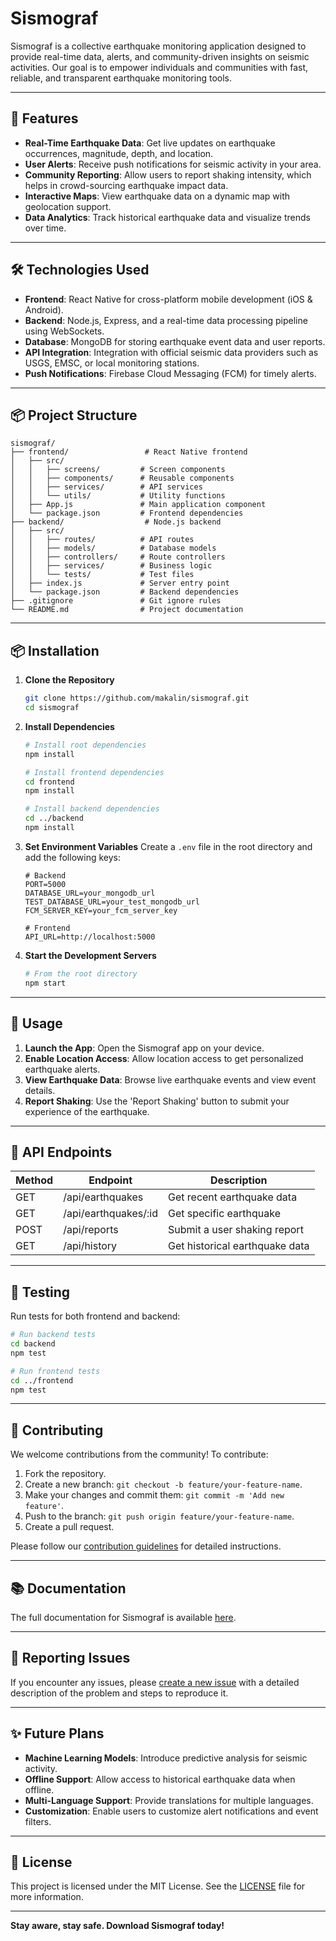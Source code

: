 # Sismograf

Sismograf is a collective earthquake monitoring application designed to provide real-time data, alerts, and community-driven insights on seismic activities. Our goal is to empower individuals and communities with fast, reliable, and transparent earthquake monitoring tools.

---

## 🚀 **Features**

- **Real-Time Earthquake Data**: Get live updates on earthquake occurrences, magnitude, depth, and location.
- **User Alerts**: Receive push notifications for seismic activity in your area.
- **Community Reporting**: Allow users to report shaking intensity, which helps in crowd-sourcing earthquake impact data.
- **Interactive Maps**: View earthquake data on a dynamic map with geolocation support.
- **Data Analytics**: Track historical earthquake data and visualize trends over time.

---

## 🛠️ **Technologies Used**

- **Frontend**: React Native for cross-platform mobile development (iOS & Android).
- **Backend**: Node.js, Express, and a real-time data processing pipeline using WebSockets.
- **Database**: MongoDB for storing earthquake event data and user reports.
- **API Integration**: Integration with official seismic data providers such as USGS, EMSC, or local monitoring stations.
- **Push Notifications**: Firebase Cloud Messaging (FCM) for timely alerts.

---

## 📦 **Project Structure**

```
sismograf/
├── frontend/                 # React Native frontend
│   ├── src/
│   │   ├── screens/         # Screen components
│   │   ├── components/      # Reusable components
│   │   ├── services/        # API services
│   │   └── utils/           # Utility functions
│   ├── App.js               # Main application component
│   └── package.json         # Frontend dependencies
├── backend/                  # Node.js backend
│   ├── src/
│   │   ├── routes/          # API routes
│   │   ├── models/          # Database models
│   │   ├── controllers/     # Route controllers
│   │   ├── services/        # Business logic
│   │   └── tests/           # Test files
│   ├── index.js             # Server entry point
│   └── package.json         # Backend dependencies
├── .gitignore               # Git ignore rules
└── README.md                # Project documentation
```

---

## 📦 **Installation**

1. **Clone the Repository**
   ```bash
   git clone https://github.com/makalin/sismograf.git
   cd sismograf
   ```

2. **Install Dependencies**
   ```bash
   # Install root dependencies
   npm install

   # Install frontend dependencies
   cd frontend
   npm install

   # Install backend dependencies
   cd ../backend
   npm install
   ```

3. **Set Environment Variables**
   Create a `.env` file in the root directory and add the following keys:
   ```env
   # Backend
   PORT=5000
   DATABASE_URL=your_mongodb_url
   TEST_DATABASE_URL=your_test_mongodb_url
   FCM_SERVER_KEY=your_fcm_server_key

   # Frontend
   API_URL=http://localhost:5000
   ```

4. **Start the Development Servers**
   ```bash
   # From the root directory
   npm start
   ```

---

## 🚦 **Usage**

1. **Launch the App**: Open the Sismograf app on your device.
2. **Enable Location Access**: Allow location access to get personalized earthquake alerts.
3. **View Earthquake Data**: Browse live earthquake events and view event details.
4. **Report Shaking**: Use the 'Report Shaking' button to submit your experience of the earthquake.

---

## 📄 **API Endpoints**

| **Method** | **Endpoint**         | **Description**             |
|------------|---------------------|-----------------------------|
| GET        | /api/earthquakes     | Get recent earthquake data  |
| GET        | /api/earthquakes/:id | Get specific earthquake     |
| POST       | /api/reports         | Submit a user shaking report|
| GET        | /api/history         | Get historical earthquake data|

---

## 🧪 **Testing**

Run tests for both frontend and backend:

```bash
# Run backend tests
cd backend
npm test

# Run frontend tests
cd ../frontend
npm test
```

---

## 🤝 **Contributing**

We welcome contributions from the community! To contribute:

1. Fork the repository.
2. Create a new branch: `git checkout -b feature/your-feature-name`.
3. Make your changes and commit them: `git commit -m 'Add new feature'`.
4. Push to the branch: `git push origin feature/your-feature-name`.
5. Create a pull request.

Please follow our [contribution guidelines](CONTRIBUTING.md) for detailed instructions.

---

## 📚 **Documentation**

The full documentation for Sismograf is available [here](https://github.com/username/sismograf/wiki).

---

## 🐛 **Reporting Issues**

If you encounter any issues, please [create a new issue](https://github.com/username/sismograf/issues) with a detailed description of the problem and steps to reproduce it.

---

## ✨ **Future Plans**

- **Machine Learning Models**: Introduce predictive analysis for seismic activity.
- **Offline Support**: Allow access to historical earthquake data when offline.
- **Multi-Language Support**: Provide translations for multiple languages.
- **Customization**: Enable users to customize alert notifications and event filters.

---

## 📜 **License**

This project is licensed under the MIT License. See the [LICENSE](LICENSE) file for more information.

---

**Stay aware, stay safe. Download Sismograf today!**

